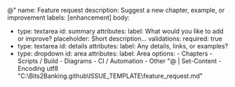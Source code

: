 @"
name: Feature request
description: Suggest a new chapter, example, or improvement
labels: [enhancement]
body:
  - type: textarea
    id: summary
    attributes:
      label: What would you like to add or improve?
      placeholder: Short description…
    validations:
      required: true
  - type: textarea
    id: details
    attributes:
      label: Any details, links, or examples?
  - type: dropdown
    id: area
    attributes:
      label: Area
      options:
        - Chapters
        - Scripts / Build
        - Diagrams
        - CI / Automation
        - Other
"@ | Set-Content -Encoding utf8 "C:\Bits2Banking\.github\ISSUE_TEMPLATE\feature_request.md"

